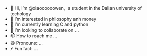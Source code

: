 - 👋 Hi, I’m @xiaoooooowen，a student in the Dalian university of techology
- 👀 I’m interested in philosophy anh money
- 🌱 I’m currently learning C and python
- 💞️ I’m looking to collaborate on ...
- 📫 How to reach me ...
- 😄 Pronouns: ...
- ⚡ Fun fact: ...

<!---
xiaoooooowen/xiaoooooowen is a ✨ special ✨ repository because its `README.md` (this file) appears on your GitHub profile.
You can click the Preview link to take a look at your changes.
--->
